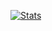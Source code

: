 [![Stats](https://github-readme-stats.vercel.app/api?username=AVI5HEK&show_icons=true&theme=merko)](https://github.com/anuraghazra/github-readme-stats)

<!--
**AVI5HEK/AVI5HEK** is a ✨ _special_ ✨ repository because its `README.md` (this file) appears on your GitHub profile.

Here are some ideas to get you started:

- 🔭 I’m currently working on ...
- 🌱 I’m currently learning ...
- 👯 I’m looking to collaborate on ...
- 🤔 I’m looking for help with ...
- 💬 Ask me about ...
- 📫 How to reach me: ...
- 😄 Pronouns: ...
- ⚡ Fun fact: ...
-->
